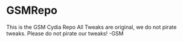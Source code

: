 # GSMRepo
This is the GSM Cydia Repo
All Tweaks are original, we do not pirate tweaks.
Please do not pirate our tweaks! 
                        -GSM
